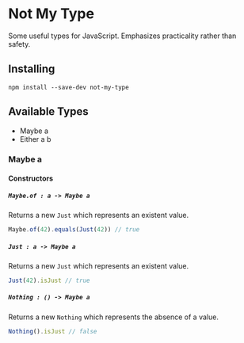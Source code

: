 # Not My Type

Some useful types for JavaScript. Emphasizes practicality rather than safety.

## Installing
```
npm install --save-dev not-my-type
```

## Available Types
 - Maybe a
 - Either a b

### Maybe a
#### Constructors

##### `Maybe.of : a -> Maybe a`
Returns a new `Just` which represents an existent value.
```javascript
Maybe.of(42).equals(Just(42)) // true
```

##### `Just : a -> Maybe a`
Returns a new `Just` which represents an existent value.
```javascript
Just(42).isJust // true
```

##### `Nothing : () -> Maybe a`
Returns a new `Nothing` which represents the absence of a value.
```javascript
Nothing().isJust // false
```
